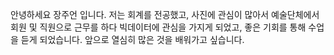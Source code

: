 안녕하세요 장주언 입니다. 
저는 회계를 전공했고, 사진에 관심이 많아서 예술단체에서 회원 및 직원으로 근무를 하다
빅데이터에 관심을 가지게 되었고, 좋은 기회를 통해 수업을 듣게 되었습니다.
앞으로 열심히 많은 것을 배워가고 싶습니다.